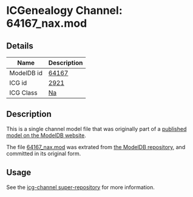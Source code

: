 # ICGenealogy Channel: 64167\_nax.mod

## Details

Name | Description
---- | -----------
ModelDB id | [64167](http://senselab.med.yale.edu/ModelDB/ShowModel.cshtml?model=64167)
ICG id | [2921](http://icg.neurotheory.ox.ac.uk/channels/2/2921)
ICG Class | [Na](http://icg.neurotheory.ox.ac.uk/channels/2)

## Description

This is a single channel model file that was originally part of a [published model on the ModelDB website](http://senselab.med.yale.edu/mModelDB/ShowModel.cshtml?model=64167).

The file [64167\_nax.mod](64167_nax.mod) was extrated from [the ModelDB repository](http://senselab.med.yale.edu/ModelDB/ShowModel.cshtml?model=64167), and committed in its original form.

## Usage

See the [icg-channel super-repository](https://github.com/icgenealogy/icg-channels) for more information.